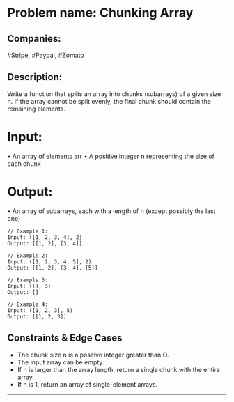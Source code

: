 # Problem name: Chunking Array

## Companies:

#Stripe, #Paypal, #Zomato

## Description:

Write a function that splits an array into chunks (subarrays) of a given size n. If the array cannot be split evenly, the final chunk should contain the remaining elements.

# Input:

• An array of elements arr
• A positive integer n representing the size of each chunk

# Output:

• An array of subarrays, each with a length of n (except
possibly the last one)

```
// Example 1:
Input: ([1, 2, 3, 4], 2)
Output: [[1, 2], [3, 4]]

// Example 2:
Input: ([1, 2, 3, 4, 5], 2)
Output: [[1, 2], [3, 4], [5]]

// Example 3:
Input: ([], 3)
Output: []

// Example 4:
Input: ([1, 2, 3], 5)
Output: [[1, 2, 3]]
```

## Constraints & Edge Cases

- The chunk size n is a positive integer greater than O.
- The input array can be empty.
- If n is larger than the array length, return a single chunk
  with the entire array.
- If n is 1, return an array of single-element arrays.

---

